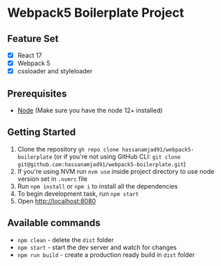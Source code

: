# Webpack5 Boilerplate Project

## Feature Set
- [x] React 17
- [x] Webpack 5
- [x] cssloader and styleloader

## Prerequisites

* [Node](https://nodejs.org/) (Make sure you have the node 12+ installed)

## Getting Started

1. Clone the repository `gh repo clone hassanamjad91/webpack5-boilerplate` (or if you're not using GitHub CLI: `git clone git@github.com:hassanamjad91/webpack5-boilerplate.git`)
2. If you're using NVM run `nvm use` inside project directory to use node version set in `.nvmrc` file
3. Run `npm install` or `npm i` to install all the dependencies
4. To begin development task, run `npm start`
5. Open [http://localhost:8080](http://localhost:8080)

## Available commands

- `npm clean` - delete the `dist` folder
- `npm start` - start the dev server and watch for changes
- `npm run build` - create a production ready build in `dist` folder
